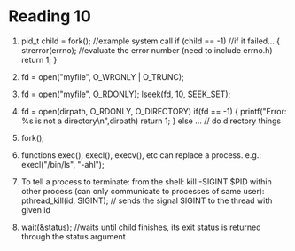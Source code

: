 Reading 10
==========

1. 
    pid_t child = fork(); //example system call
    if (child == -1) //if it failed...
    {
	strerror(errno); //evaluate the error number (need to include errno.h)
	return 1;
    }

2. fd = open("myfile", O_WRONLY | O_TRUNC);

3.  fd = open("myfile", O_RDONLY);
    lseek(fd, 10, SEEK_SET);

4.  fd = open(dirpath, O_RDONLY, O_DIRECTORY)
    if(fd == -1)
    {
	printf("Error: %s is not a directory\n",dirpath)
	return 1;
    }
    else
	... // do directory things

5. fork();

6. functions exec(), execl(), execv(), etc can replace a process. e.g.:
    execl("/bin/ls", "-ahl");
    
7. To tell a process to terminate:
    from the shell: 
	kill -SIGINT $PID
    within other process (can only communicate to processes of same user):
	pthread_kill(id, SIGINT); // sends the signal SIGINT to the thread with given id

8. wait(&status); //waits until child finishes, its exit status is returned through the status argument

	
